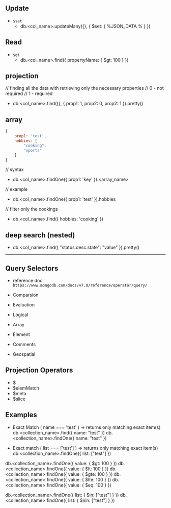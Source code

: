## Update

- `$set`
  - db.<col_name>.updateMany({}, { $set: { %JSON_DATA % } })

## Read

- `$gt`
  - db.<col_name>.find({ propertyName: { $gt: 100 } })

## projection

// finding all the data with retrieving only the necessary properties
// 0 - not required
// 1 - required

- db.<col_name>.find({}, { prop1: 1, prop2: 0, prop2: 1 }).pretty()

## array

```js
{
    prop1: 'test',
    hobbies: [
        "cooking",
        "sports"
    ]
}
```

// syntax
- db.<col_name>.findOne({ prop1: 'key' }).<array_name>

// example
- db.<col_name>.findOne({ prop1: 'test' }).hobbies

// filter only the cookings
- db.<col_name>.find({ hobbies: 'cooking' })

## deep search (nested)

- db.<col_name>.find({ "status.desc.state": "value" }).pretty()

---

## Query Selectors

- reference doc: `https://www.mongodb.com/docs/v7.0/reference/operator/query/`

- Comparsion
- Evaluation
- Logical
- Array
- Element
- Comments
- Geospatial

## Projection Operators

- $
- $elemMatch
- $meta
- $slice


## Examples

- Exact Match ( name === 'test' ) => returns only matching exact item(s)
db.<collection_name>.find({ name: "test" })
db.<collection_name>.findOne({ name: "test" })

- Exact match ( list === ['test'] ) => returns only matching exact item(s)
db.<collection_name>.findOne({ list: ["test"] })

db.<collection_name>.findOne({ value: { $gt: 100 } })
db.<collection_name>.findOne({ value: { $lt: 100 } })
db.<collection_name>.findOne({ value: { $gte: 100 } })
db.<collection_name>.findOne({ value: { $lte: 100 } })
db.<collection_name>.findOne({ value: { $eq: 100 } })

db.<collection_name>.findOne({ list: { $in: ["test"] } })
db.<collection_name>.findOne({ list: { $nin: ["test"] } })
